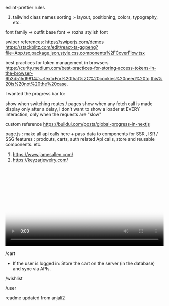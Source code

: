 <!-- SOP -->

eslint-prettier rules

1. tailwind class names sorting :- layout, positioning, colors, typography, etc.

font family
-> outfit base font
-> rozha stylish font

swiper references:
https://swiperjs.com/demos
https://stackblitz.com/edit/react-ts-ggpeng?file=App.tsx,package.json,style.css,components%2FCoverFlow.tsx

best practices for token management in browsers
https://curity.medium.com/best-practices-for-storing-access-tokens-in-the-browser-6b3d515d9814#:~:text=For%20that%2C%20cookies%20need%20to,this%20is%20not%20the%20case.

<!-- nprogress bar -->

I wanted the progress bar to:

show when switching routes / pages
show when any fetch call is made
display only after a delay, I don't want to show a loader at EVERY interaction, only when the requests are "slow"

custom reference https://buildui.com/posts/global-progress-in-nextjs

<!-- Maintain folder structure -->

page.js : make all api calls here + pass data to components for SSR , ISR / SSG
features : prodcuts, carts, auth related Api calls, store and reusable components. etc.

<!-- references.. -->

1. https://www.jamesallen.com/
2. https://keyzarjewelry.com/

<!-- video keyzar -->

<video tabindex="0" class="w-full h-full aspect-square fadeIn object-cover" sizes="(min-width: 64em) 60vw, (min-width: 48em) 50vw, 90vw" 
options="[object Object]" width="100%" loop=""
preload="auto" id="gid://shopify/Video/24054323445811" playsinline=""
poster="https://cdn.shopify.com/s/files/1/0039/6994/1568/files/preview_images/a23cfeccd86a4dd8bee5f19192ff2f55.thumbnail.0000000000.jpg?v=1724662895">

<source src="https://checkout.keyzarjewelry.com/cdn/shop/videos/c/vp/a23cfeccd86a4dd8bee5f19192ff2f55/a23cfeccd86a4dd8bee5f19192ff2f55.HD-1080p-7.2Mbps-33725443.mp4" type="video/mp4">
<source src="https://checkout.keyzarjewelry.com/cdn/shop/videos/c/vp/a23cfeccd86a4dd8bee5f19192ff2f55/a23cfeccd86a4dd8bee5f19192ff2f55.m3u8" type="application/x-mpegURL">
<source src="https://checkout.keyzarjewelry.com/cdn/shop/videos/c/vp/a23cfeccd86a4dd8bee5f19192ff2f55/a23cfeccd86a4dd8bee5f19192ff2f55.HD-720p-4.5Mbps-33725443.mp4" type="video/mp4">
<source src="https://checkout.keyzarjewelry.com/cdn/shop/videos/c/vp/a23cfeccd86a4dd8bee5f19192ff2f55/a23cfeccd86a4dd8bee5f19192ff2f55.SD-480p-1.5Mbps-33725443.mp4" type="video/mp4"></video>

/cart

- If the user is logged in: Store the cart on the server (in the database) and sync via APIs.

/wishlist

/user



readme updated from anjali2
